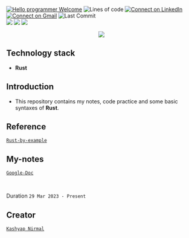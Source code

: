 [![Hello programmer Welcome](https://img.shields.io/badge/Hello,Programmer!-Welcome-orange.svg?style=flat&logo=github)](https://github.com/kr-kashyap/)
![Lines of code](https://img.shields.io/tokei/lines/github/kr-kashyap/rust-Practice?style=plastic)
[![Connect on LinkedIn](https://img.shields.io/badge/--linkedin?label=LinkedIn&logo=LinkedIn&style=social)](https://www.linkedin.com/in/kashyap-nirmal/) 
[![Connect on Gmail](https://img.shields.io/badge/--Gmail?label=Gmail&logo=Gmail&style=social)](mailto:kashyap.n@knackroot.com)
![Last Commit](https://img.shields.io/github/last-commit/kr-kashyap/Rust-Practice?style=plastic)
<br>
<img src="https://forthebadge.com/images/badges/for-you.svg" />
<img src="https://forthebadge.com/images/badges/built-with-love.svg" />
<img src="http://ForTheBadge.com/images/badges/made-with-rust.svg" />

<p align="center">
<img src="https://capsule-render.vercel.app/api?type=rect&color=gradient&height=100&section=header&text=👉%20Rust%20Practice%20👈&fontSize=50&fontAlignY=70" /> 
</p>

## Technology stack
- **Rust**

## Introduction

- This repository contains my notes, code practice and some basic syntaxes of **Rust**. 

## Reference
[`Rust-by-example`](https://doc.rust-lang.org/rust-by-example/index.html/)

## My-notes
[`Google-Doc`](https://docs.google.com/document/d/1arfvgVVUXnV71ZPY3cW1WSNtsgc1Yza6GiWQwpr6Jqk/edit?usp=sharing/)

<br>

Duration ` 29 Mar 2023 - Present `

## Creator 
[`Kashyap Nirmal`](https://github.com/kr-kashyap/)
